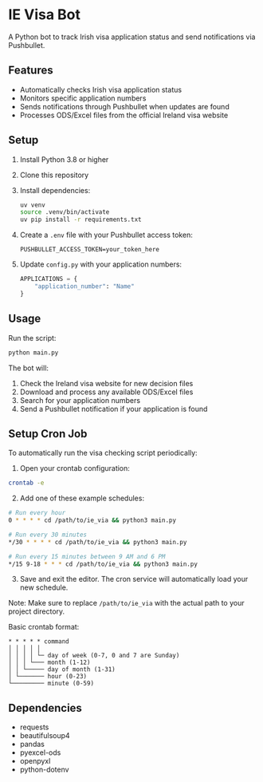 # IE Visa Bot

A Python bot to track Irish visa application status and send notifications via Pushbullet.

## Features

- Automatically checks Irish visa application status
- Monitors specific application numbers
- Sends notifications through Pushbullet when updates are found
- Processes ODS/Excel files from the official Ireland visa website

## Setup

1. Install Python 3.8 or higher
2. Clone this repository
3. Install dependencies:
   ```bash
   uv venv
   source .venv/bin/activate
   uv pip install -r requirements.txt
   ```

4. Create a `.env` file with your Pushbullet access token:
   ```
   PUSHBULLET_ACCESS_TOKEN=your_token_here
   ```

5. Update `config.py` with your application numbers:
   ```python
   APPLICATIONS = {
       "application_number": "Name"
   }
   ```

## Usage

Run the script:
```bash
python main.py
```

The bot will:
1. Check the Ireland visa website for new decision files
2. Download and process any available ODS/Excel files
3. Search for your application numbers
4. Send a Pushbullet notification if your application is found

## Setup Cron Job

To automatically run the visa checking script periodically:

1. Open your crontab configuration:
```bash
crontab -e
```

2. Add one of these example schedules:

```bash
# Run every hour
0 * * * * cd /path/to/ie_via && python3 main.py

# Run every 30 minutes
*/30 * * * * cd /path/to/ie_via && python3 main.py

# Run every 15 minutes between 9 AM and 6 PM
*/15 9-18 * * * cd /path/to/ie_via && python3 main.py
```

3. Save and exit the editor. The cron service will automatically load your new schedule.

Note: Make sure to replace `/path/to/ie_via` with the actual path to your project directory.

Basic crontab format:
```
* * * * * command
│ │ │ │ │
│ │ │ │ └─ day of week (0-7, 0 and 7 are Sunday)
│ │ │ └─── month (1-12)
│ │ └───── day of month (1-31)
│ └─────── hour (0-23)
└───────── minute (0-59)
```

## Dependencies

- requests
- beautifulsoup4
- pandas
- pyexcel-ods
- openpyxl
- python-dotenv
